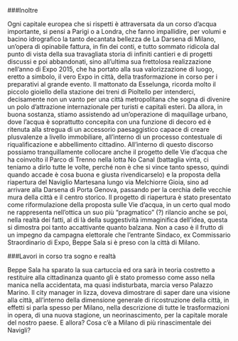 ###Inoltre

Ogni capitale europea che si rispetti è attraversata da un corso d’acqua importante, si pensi a Parigi o a Londra, che fanno impallidire, per volumi e bacino idrografico la tanto decantata bellezza de La Darsena di Milano, un’opera di opinabile fattura, in fin dei conti, e tutto sommato ridicola dal punto di vista della sua travagliata storia di infiniti cantieri e di progetti discussi e poi abbandonati, sino all’ultima sua frettolosa realizzazione nell’anno di Expo 2015, che ha portato alla sua valorizzazione di luogo, eretto a simbolo, il vero Expo in città, della trasformazione in corso per i preparativi al grande evento. Il mattonato da Esselunga, ricorda molto il piccolo gioiello della stazione dei treni di Pioltello per intenderci, decisamente non un vanto per una città metropolitana che sogna di divenire un polo d’attrazione internazionale per turisti e capitali esteri. Da allora, in buona sostanza, stiamo assistendo ad un’operazione di maquillage urbano, dove l’acqua è soprattutto concepita con una funzione di decoro ed è ritenuta alla stregua di un accessorio paesaggistico capace di creare plusvalenze a livello immobiliare, all’interno di un processo contestuale di riqualificazione e abbellimento cittadino. All’interno di questo discorso possiamo tranquillamente collocare anche il progetto delle Vie d’acqua che ha coinvolto il Parco di Trenno nella lotta No Canal (battaglia vinta, ci teniamo a dirlo tutte le volte, perché non è che si vince tanto spesso, quindi quando accade è cosa buona e giusta rivendicarselo) e la proposta della riapertura del Naviglio Martesana lungo via Melchiorre Gioia, sino ad arrivare alla Darsena di Porta Genova, passando per la cerchia delle vecchie mura della città e il centro storico. Il progetto di riapertura è stato presentato come riformulazione della proposta sulle Vie d’acqua, in un certo qual modo ne rappresenta nell’ottica un suo più “pragmatico” (?) rilancio anche se poi, nella realtà dei fatti, al di là della suggestività immaginifica dell’idea, questa si dimostra poi tanto accattivante quanto balzana. Non a caso è il frutto di un impegno da campagna elettorale che l’entrante Sindaco, ex Commissario Straordinario di Expo, Beppe Sala si è preso con la città di Milano.

###Lavori in corso tra sogno e realtà

Beppe Sala ha sparato la sua cartuccia ed ora sarà in teoria costretto a restituire alla cittadinanza quanto gli  è stato promesso come asso nella manica nella accidentata, ma quasi  indisturbata, marcia verso Palazzo Marino.  Il city manager in lizza, doveva dimostrare di saper dare una visione alla città, all’interno della dimensione generale di ricostruzione della città, in effetti si parla spesso per Milano, nella descrizione di tutte le trasformazioni in opera, di una nuova stagione, un neorinascimento, per la capitale morale del nostro paese. E allora? Cosa c’è a Milano di più rinascimentale dei Navigli?
